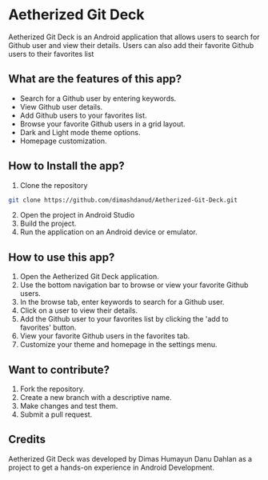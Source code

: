 # Aetherized Git Deck

Aetherized Git Deck is an Android application that allows users to search for Github user and view their details. 
Users can also add their favorite Github users to their favorites list

## What are the features of this app?
- Search for a Github user by entering keywords.
- View Github user details.
- Add Github users to your favorites list.
- Browse your favorite Github users in a grid layout.
- Dark and Light mode theme options.
- Homepage customization.

## How to Install the app?
1. Clone the repository
```bash
git clone https://github.com/dimashdanud/Aetherized-Git-Deck.git
```
2. Open the project in Android Studio
3. Build the project.
4. Run the application on an Android device or emulator.

## How to use this app?
1. Open the Aetherized Git Deck application.
2. Use the bottom navigation bar to browse or view your favorite Github users.
3. In the browse tab, enter keywords to search for a Github user.
4. Click on a user to view their details.
5. Add the Github user to your favorites list by clicking the 'add to favorites' button.
6. View your favorite Github users in the favorites tab.
7. Customize your theme and homepage in the settings menu.

## Want to contribute?
1. Fork the repository.
2. Create a new branch with a descriptive name.
3. Make changes and test them.
4. Submit a pull request.

## Credits
Aetherized Git Deck was developed by Dimas Humayun Danu Dahlan as a project to get a hands-on experience in Android Development.
